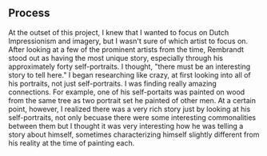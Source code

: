 ## Process

At the outset of this project, I knew that I wanted to focus on Dutch Impressionism and imagery, but I wasn't sure of which artist to focus on. After looking at a few of the prominent artists from the time, Rembrandt stood out as having the most unique story, especially through his approximately forty self-portraits. I thought, "there must be an interesting story to tell here." I began researching like crazy, at first looking into all of his portraits, not just self-portraits. I was finding really amazing connections. For example, one of his self-portaits was painted on wood from the same tree as two portrait set he painted of other men. At a certain point, however, I realized there was a very rich story just by looking at his self-portraits, not only becuase there were some interesting commonalities between them but I thought it was very interesting how he was telling a story about himself, sometimes characterizing himself slightly different from his reality at the time of painting each.


